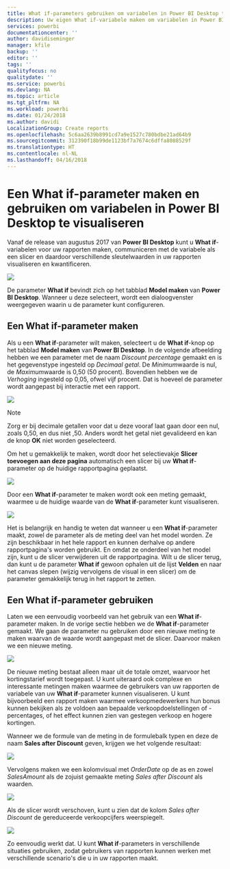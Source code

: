 ```yaml
---
title: What if-parameters gebruiken om variabelen in Power BI Desktop te visualiseren
description: Uw eigen What if-variabele maken om variabelen in Power BI-rapporten voor te stellen en te visualiseren
services: powerbi
documentationcenter: ''
author: davidiseminger
manager: kfile
backup: ''
editor: ''
tags: ''
qualityfocus: no
qualitydate: ''
ms.service: powerbi
ms.devlang: NA
ms.topic: article
ms.tgt_pltfrm: NA
ms.workload: powerbi
ms.date: 01/24/2018
ms.author: davidi
LocalizationGroup: Create reports
ms.openlocfilehash: 5c6aa2639b8991cd7a9e1527c780bdbe21ad64b9
ms.sourcegitcommit: 312390f18b99de1123bf7a7674c6dffa8088529f
ms.translationtype: HT
ms.contentlocale: nl-NL
ms.lasthandoff: 04/16/2018
---
```

# <a name="create-and-use-a-what-if-parameter-to-visualize-variables-in-power-bi-desktop"></a>Een What if-parameter maken en gebruiken om variabelen in Power BI Desktop te visualiseren
Vanaf de release van augustus 2017 van **Power BI Desktop** kunt u **What if**-variabelen voor uw rapporten maken, communiceren met de variabele als een slicer en daardoor verschillende sleutelwaarden in uw rapporten visualiseren en kwantificeren.

![](media/desktop-what-if/what-if_01.png)

De parameter **What if** bevindt zich op het tabblad **Model maken** van **Power BI Desktop**. Wanneer u deze selecteert, wordt een dialoogvenster weergegeven waarin u de parameter kunt configureren.

## <a name="creating-a-what-if-parameter"></a>Een What if-parameter maken
Als u een **What if**-parameter wilt maken, selecteert u de **What if**-knop op het tabblad **Model maken** van **Power BI Desktop**. In de volgende afbeelding hebben we een parameter met de naam *Discount percentage* gemaakt en is het gegevenstype ingesteld op *Decimaal getal*. De *Minimum*waarde is nul, de *Maximum*waarde is 0,50 (50 procent). Bovendien hebben we de *Verhoging* ingesteld op 0,05, ofwel vijf procent. Dat is hoeveel de parameter wordt aangepast bij interactie met een rapport.

![](media/desktop-what-if/what-if_02.png)

> [!NOTE]
> Zorg er bij decimale getallen voor dat u deze vooraf laat gaan door een nul, zoals 0,50, en dus niet ,50. Anders wordt het getal niet gevalideerd en kan de knop **OK** niet worden geselecteerd.
> 
> 

Om het u gemakkelijk te maken, wordt door het selectievakje **Slicer toevoegen aan deze pagina** automatisch een slicer bij uw **What if**-parameter op de huidige rapportpagina geplaatst.

![](media/desktop-what-if/what-if_03.png)

Door een **What if**-parameter te maken wordt ook een meting gemaakt, waarmee u de huidige waarde van de **What if**-parameter kunt visualiseren.

![](media/desktop-what-if/what-if_04.png)

Het is belangrijk en handig te weten dat wanneer u een **What if**-parameter maakt, zowel de parameter als de meting deel van het model worden. Ze zijn beschikbaar in het hele rapport en kunnen derhalve op andere rapportpagina's worden gebruikt. En omdat ze onderdeel van het model zijn, kunt u de slicer verwijderen uit de rapportpagina. Wilt u de slicer terug, dan kunt u de parameter **What if** gewoon ophalen uit de lijst **Velden** en naar het canvas slepen (wijzig vervolgens de visual in een slicer) om de parameter gemakkelijk terug in het rapport te zetten.

## <a name="using-a-what-if-parameter"></a>Een What if-parameter gebruiken
Laten we een eenvoudig voorbeeld van het gebruik van een **What if**-parameter maken. In de vorige sectie hebben we de **What if**-parameter gemaakt. We gaan de parameter nu gebruiken door een nieuwe meting te maken waarvan de waarde wordt aangepast met de slicer. Daarvoor maken we een nieuwe meting.

![](media/desktop-what-if/what-if_05.png)

De nieuwe meting bestaat alleen maar uit de totale omzet, waarvoor het kortingstarief wordt toegepast. U kunt uiteraard ook complexe en interessante metingen maken waarmee de gebruikers van uw rapporten de variabele van uw **What if**-parameter kunnen visualiseren. U kunt bijvoorbeeld een rapport maken waarmee verkoopmedewerkers hun bonus kunnen bekijken als ze voldoen aan bepaalde verkoopdoelstellingen of -percentages, of het effect kunnen zien van gestegen verkoop en hogere kortingen.

Wanneer we de formule van de meting in de formulebalk typen en deze de naam **Sales after Discount** geven, krijgen we het volgende resultaat:

![](media/desktop-what-if/what-if_06.png)

Vervolgens maken we een kolomvisual met *OrderDate* op de as en zowel *SalesAmount* als de zojuist gemaakte meting *Sales after Discount* als waarden.

![](media/desktop-what-if/what-if_07.png)

Als de slicer wordt verschoven, kunt u zien dat de kolom *Sales after Discount* de gereduceerde verkoopcijfers weerspiegelt.

![](media/desktop-what-if/what-if_08.png)

Zo eenvoudig werkt dat. U kunt **What if**-parameters in verschillende situaties gebruiken, zodat gebruikers van rapporten kunnen werken met verschillende scenario's die u in uw rapporten maakt.

